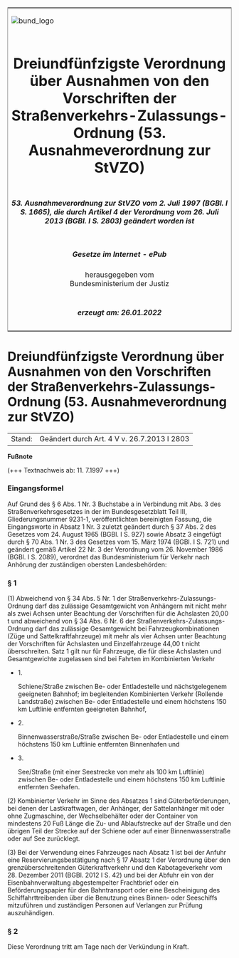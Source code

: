 <span id="DECKBLATT.html"></span>

<table border="0" frame="border" width="100%">

<tr valign="top">

<td align="left">

![bund\_logo](BfJ_2021_Web_de_de.gif)

</td>

<td align="right">

 

</td>

</tr>

<tr align="center" valign="middle">

<td colspan="2">

# Dreiundfünfzigste Verordnung über Ausnahmen von den Vorschriften der Straßenverkehrs-Zulassungs-Ordnung (53. Ausnahmeverordnung zur StVZO)

</td>

</tr>

<tr align="center" valign="middle">

<td colspan="2">

##### 53\. Ausnahmeverordnung zur StVZO vom 2. Juli 1997 (BGBl. I S. 1665), die durch Artikel 4 der Verordnung vom 26. Juli 2013 (BGBl. I S. 2803) geändert worden ist

</td>

</tr>

<tr align="center" valign="middle">

<td colspan="2">

  
  

##### Gesetze im Internet - ePub  
  
herausgegeben vom  
Bundesministerium der Justiz

</td>

</tr>

<tr align="center" valign="bottom">

<td colspan="2">

  
  

##### erzeugt am: 26.01.2022

</td>

</tr>

</table>

<span id="BJNR166500997.html"></span>

# Dreiundfünfzigste Verordnung über Ausnahmen von den Vorschriften der Straßenverkehrs-Zulassungs-Ordnung (53. Ausnahmeverordnung zur StVZO)

<div>

<div class="jnhtml">

|        |                                             |
| ------ | ------------------------------------------- |
| Stand: | Geändert durch Art. 4 V v. 26.7.2013 I 2803 |

</div>

</div>

<div>

  
**Fußnote**

<div class="jnhtml">

<div>

<div class="jurAbsatz">

(+++ Textnachweis ab: 11. 7.1997 +++)

</div>

</div>

</div>

</div>

<span id="BJNR166500997BJNE000100000.html"></span>

### Eingangsformel  

<div>

<div class="jnhtml">

<div>

<div class="jurAbsatz">

Auf Grund des § 6 Abs. 1 Nr. 3 Buchstabe a in Verbindung mit Abs. 3 des
Straßenverkehrsgesetzes in der im Bundesgesetzblatt Teil III,
Gliederungsnummer 9231-1, veröffentlichten bereinigten Fassung, die
Eingangsworte in Absatz 1 Nr. 3 zuletzt geändert durch § 37 Abs. 2 des
Gesetzes vom 24. August 1965 (BGBl. I S. 927) sowie Absatz 3 eingefügt
durch § 70 Abs. 1 Nr. 3 des Gesetzes vom 15. März 1974 (BGBl. I S. 721)
und geändert gemäß Artikel 22 Nr. 3 der Verordnung vom 26. November 1986
(BGBl. I S. 2089), verordnet das Bundesministerium für Verkehr nach
Anhörung der zuständigen obersten Landesbehörden:

</div>

</div>

</div>

</div>

<span id="BJNR166500997BJNE000201311.html"></span>

### § 1  

<div>

<div class="jnhtml">

<div>

<div class="jurAbsatz">

(1) Abweichend von § 34 Abs. 5 Nr. 1 der
Straßenverkehrs-Zulassungs-Ordnung darf das zulässige Gesamtgewicht von
Anhängern mit nicht mehr als zwei Achsen unter Beachtung der
Vorschriften für die Achslasten 20,00 t und abweichend von § 34 Abs. 6
Nr. 6 der Straßenverkehrs-Zulassungs-Ordnung darf das zulässige
Gesamtgewicht bei Fahrzeugkombinationen (Züge und Sattelkraftfahrzeuge)
mit mehr als vier Achsen unter Beachtung der Vorschriften für Achslasten
und Einzelfahrzeuge 44,00 t nicht überschreiten. Satz 1 gilt nur für
Fahrzeuge, die für diese Achslasten und Gesamtgewichte zugelassen sind
bei Fahrten im Kombinierten Verkehr

  - 1\.
    
    <div style="">
    
    Schiene/Straße zwischen Be- oder Entladestelle und nächstgelegenem
    geeigneten Bahnhof; im begleitenden Kombinierten Verkehr (Rollende
    Landstraße) zwischen Be- oder Entladestelle und einem höchstens 150
    km Luftlinie entfernten geeigneten Bahnhof,
    
    </div>

  - 2\.
    
    <div style="">
    
    Binnenwasserstraße/Straße zwischen Be- oder Entladestelle und einem
    höchstens 150 km Luftlinie entfernten Binnenhafen und
    
    </div>

  - 3\.
    
    <div style="">
    
    See/Straße (mit einer Seestrecke von mehr als 100 km Luftlinie)
    zwischen Be- oder Entladestelle und einem höchstens 150 km Luftlinie
    entfernten Seehafen.
    
    </div>

</div>

<div class="jurAbsatz">

(2) Kombinierter Verkehr im Sinne des Absatzes 1 sind
Güterbeförderungen, bei denen der Lastkraftwagen, der Anhänger, der
Sattelanhänger mit oder ohne Zugmaschine, der Wechselbehälter oder der
Container von mindestens 20 Fuß Länge die Zu- und Ablaufstrecke auf der
Straße und den übrigen Teil der Strecke auf der Schiene oder auf einer
Binnenwasserstraße oder auf See zurücklegt.

</div>

<div class="jurAbsatz">

(3) Bei der Verwendung eines Fahrzeuges nach Absatz 1 ist bei der Anfuhr
eine Reservierungsbestätigung nach § 17 Absatz 1 der Verordnung über den
grenzüberschreitenden Güterkraftverkehr und den Kabotageverkehr vom 28.
Dezember 2011 (BGBl. 2012 I S. 42) und bei der Abfuhr ein von der
Eisenbahnverwaltung abgestempelter Frachtbrief oder ein
Beförderungspapier für den Bahntransport oder eine Bescheinigung des
Schiffahrttreibenden über die Benutzung eines Binnen- oder Seeschiffs
mitzuführen und zuständigen Personen auf Verlangen zur Prüfung
auszuhändigen.

</div>

</div>

</div>

</div>

<span id="BJNR166500997BJNE000300000.html"></span>

### § 2  

<div>

<div class="jnhtml">

<div>

<div class="jurAbsatz">

Diese Verordnung tritt am Tage nach der Verkündung in Kraft.

</div>

</div>

</div>

</div>
